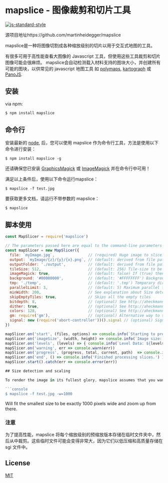 # mapslice - 图像裁剪和切片工具

[![js-standard-style](https://img.shields.io/badge/code%20style-standard-brightgreen.svg)](http://standardjs.com/)

源项目地址https://github.com/martinheidegger/mapslice

mapslice是一种将图像切割成各种缩放级别的切片以用于交互式地图的工具。

有很多可用于高性能查看大图像的 Javascript 工具，但使用这些工具裁剪和切片图像可能会很麻烦。
mapslice会自动检测载入材料支持的图块大小，并创建所有可能的图块，以供常见的 javascript 地图工具
如 [polymaps](http://polymaps.org/), [kartograph](http://kartograph.org/) 或 [PanoJS](http://www.dimin.net/software/panojs/).

## 安装

via npm:

```bash
$ npm install mapslice
```

## 命令行

安装最新的 [node](http://nodejs.org/), 后，您可以使用 mapslice 作为命令行工具，方法是使用以下命令进行安装：

```console
$ npm install mapslice -g
```

还请确保您已安装 [GraphicsMagick](http://www.graphicsmagick.org/README.html) 或 [ImageMagick](http://www.imagemagick.org/script/binary-releases.php) 并在命令行中可用！

满足以上条件后，使用以下命令运行mapslice：

```console
$ mapslice -f test.jpg
```

要获取更多文档，请运行不带参数的 mapslice：

```console
$ mapslice
```


## 脚本使用

```JavaScript
const MapSlicer = require('mapslice')

// The parameters passed here are equal to the command-line parameters
const mapSlicer = new MapSlicer({
  file: `myImage.jpg`,               // (required) Huge image to slice
  output: `myImage/{z}/{y}/{x}.png`, // (default: derived from file path) Output file pattern
  outputFolder: './output',          // (default: derived from file path) Output to be used for. Use either output or outputFolder, not both!
  tileSize: 512,                     // (default: 256) Tile-size to be used
  imageMagick: true,                 // (default: false) If (true) then use ImageMagick instead of GraphicsMagick
  background: '#00000000',           // (default: '#FFFFFFFF') Background color to be used for the tiles. More: http://ow.ly/rsluD
  tmp: './temp',                     // (default: '.tmp') Temporary directory to be used to store helper files
  parallelLimit: 3,                  // (default: 5) Maximum parallel tasks to be run at the same time (warning: processes can consume a lot of memory!)
  minWidth: 200,                     // See explanation about Size detection below
  skipEmptyTiles: true,              // Skips all the empty tiles
  bitdepth: 8,                       // (optional) See http://aheckmann.github.io/gm/docs.html#dither
  dither: true,                      // (optional) See http://aheckmann.github.io/gm/docs.html#bitdepth
  colors: 128,                       // (optional) See http://aheckmann.github.io/gm/docs.html#colors
  gm: require('gm'),                 // (optional) Alternative way to specify the GraphicsMagic library
  signal: new (require('abort-controller'))().signal // (optional) Signal to abort the map slicing process
})

mapSlicer.on('start', (files, options) => console.info(`Starting to process ${files} files.`))
mapSlicer.on('imageSize', (width, height) => console.info(`Image size: ${width}x${height}`))
mapSlicer.on('levels', (levels) => { console.info(`Level Data: ${levels}`) }) // see TypeScript declaration for more details
mapSlicer.on('warning', err => console.warn(err))
mapSlicer.on('progress', (progress, total, current, path)  => console.info(`Progress: ${Math.round(progress*100)}%`))
mapSlicer.on('end', () => console.info('Finished processing slices.') )
mapSlicer.start().catch(err => console.error(err))

## Size detection and scaling

To render the image in its fullest glory, mapslice assumes that you want to preserve the original image-quality and chooses input-size as its starting point from which the quality should be reduced. However: If you have a fixed-size map-user-interface then you might want the smallest image quality to fit this user-interface-design in order to assure that its is beautifully visible. To produce tiles that fit this needs you can use the "minWidth" or "minHeight" property which fits the map to have its lowest size matching exactly your required size:

```console
$ mapslice -f test.jpg -w=1000
```

Will fit the smallest size to be exactly 1000 pixels wide and zoom up from there.

### 注意


为了提高性能，mapslice 将每个缩放级别的预缩放版本存储在临时文件夹中，然后从中裁剪。这些临时文件可能会变得非常大，因为它们以低压缩和高质量存储在 sgi 文件中。

## License

[MIT](./LICENSE)

